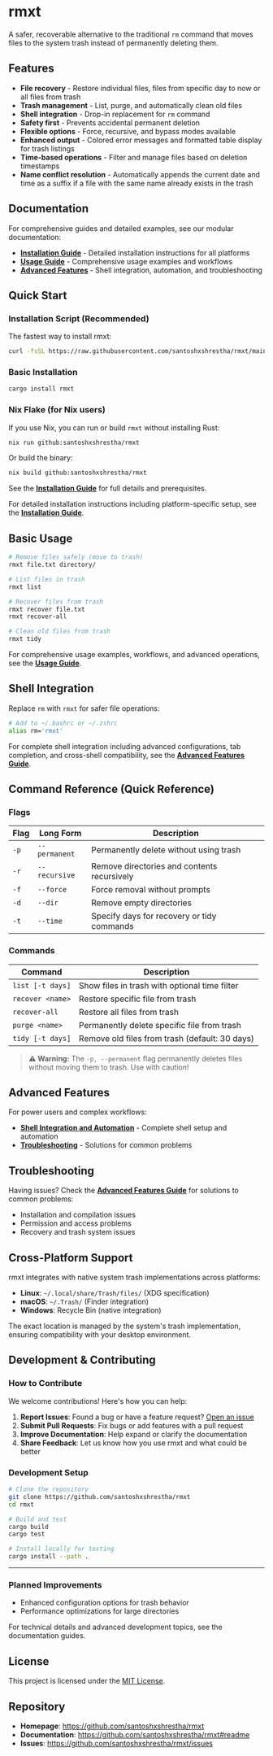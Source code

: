 # rmxt

A safer, recoverable alternative to the traditional `rm` command that moves files to the system trash instead of permanently deleting them.

## Features

- **File recovery** - Restore individual files, files from specific day to now or all files from trash
- **Trash management** - List, purge, and automatically clean old files
- **Shell integration** - Drop-in replacement for `rm` command
- **Safety first** - Prevents accidental permanent deletion
- **Flexible options** - Force, recursive, and bypass modes available
- **Enhanced output** - Colored error messages and formatted table display for trash listings
- **Time-based operations** - Filter and manage files based on deletion timestamps
- **Name conflict resolution** - Automatically appends the current date and time as a suffix if a file with the same name already exists in the trash

## Documentation

For comprehensive guides and detailed examples, see our modular documentation:

- **[Installation Guide](docs/install.md)** - Detailed installation instructions for all platforms
- **[Usage Guide](docs/usage.md)** - Comprehensive usage examples and workflows
- **[Advanced Features](docs/advanced.md)** - Shell integration, automation, and troubleshooting

## Quick Start

### Installation Script (Recommended)

The fastest way to install rmxt:

```bash
curl -fsSL https://raw.githubusercontent.com/santoshxshrestha/rmxt/main/scripts/install.sh | bash
```

### Basic Installation

```bash
cargo install rmxt
```

### Nix Flake (for Nix users)

If you use Nix, you can run or build `rmxt` without installing Rust:

```bash
nix run github:santoshxshrestha/rmxt
```

Or build the binary:

```bash
nix build github:santoshxshrestha/rmxt
```

See the **[Installation Guide](docs/install.md)** for full details and prerequisites.

For detailed installation instructions including platform-specific setup, see the **[Installation Guide](docs/install.md)**.

## Basic Usage

```bash
# Remove files safely (move to trash)
rmxt file.txt directory/

# List files in trash
rmxt list

# Recover files from trash
rmxt recover file.txt
rmxt recover-all

# Clean old files from trash
rmxt tidy
```

For comprehensive usage examples, workflows, and advanced operations, see the **[Usage Guide](docs/usage.md)**.

## Shell Integration

Replace `rm` with `rmxt` for safer file operations:

```bash
# Add to ~/.bashrc or ~/.zshrc
alias rm='rmxt'
```

For complete shell integration including advanced configurations, tab completion, and cross-shell compatibility, see the **[Advanced Features Guide](docs/advanced.md)**.

## Command Reference (Quick Reference)

### Flags

| Flag | Long Form     | Description                                 |
| ---- | ------------- | ------------------------------------------- |
| `-p` | `--permanent` | Permanently delete without using trash      |
| `-r` | `--recursive` | Remove directories and contents recursively |
| `-f` | `--force`     | Force removal without prompts               |
| `-d` | `--dir`       | Remove empty directories                    |
| `-t` | `--time`      | Specify days for recovery or tidy commands  |

### Commands

| Command          | Description                                    |
| ---------------- | ---------------------------------------------- |
| `list [-t days]` | Show files in trash with optional time filter  |
| `recover <name>` | Restore specific file from trash               |
| `recover-all`    | Restore all files from trash                   |
| `purge <name>`   | Permanently delete specific file from trash    |
| `tidy [-t days]` | Remove old files from trash (default: 30 days) |

> **⚠️ Warning:** The `-p, --permanent` flag permanently deletes files without moving them to trash. Use with caution!

## Advanced Features

For power users and complex workflows:

- **[Shell Integration and Automation](docs/advanced.md#shell-integration)** - Complete shell setup and automation
- **[Troubleshooting](docs/advanced.md#troubleshooting)** - Solutions for common problems

## Troubleshooting

Having issues? Check the **[Advanced Features Guide](docs/advanced.md#troubleshooting)** for solutions to common problems:

- Installation and compilation issues
- Permission and access problems
- Recovery and trash system issues

## Cross-Platform Support

rmxt integrates with native system trash implementations across platforms:

- **Linux**: `~/.local/share/Trash/files/` (XDG specification)
- **macOS**: `~/.Trash/` (Finder integration)
- **Windows**: Recycle Bin (native integration)

The exact location is managed by the system's trash implementation, ensuring compatibility with your desktop environment.

## Development & Contributing

### How to Contribute

We welcome contributions! Here's how you can help:

1. **Report Issues**: Found a bug or have a feature request? [Open an issue](https://github.com/santoshxshrestha/rmxt/issues)
2. **Submit Pull Requests**: Fix bugs or add features with a pull request
3. **Improve Documentation**: Help expand or clarify the documentation
4. **Share Feedback**: Let us know how you use rmxt and what could be better

### Development Setup

```bash
# Clone the repository
git clone https://github.com/santoshxshrestha/rmxt
cd rmxt

# Build and test
cargo build
cargo test

# Install locally for testing
cargo install --path .
```
---
### Planned Improvements

- Enhanced configuration options for trash behavior
- Performance optimizations for large directories

For technical details and advanced development topics, see the documentation guides.

## License

This project is licensed under the [MIT License](LICENSE).

## Repository

- **Homepage**: https://github.com/santoshxshrestha/rmxt
- **Documentation**: https://github.com/santoshxshrestha/rmxt#readme
- **Issues**: https://github.com/santoshxshrestha/rmxt/issues
